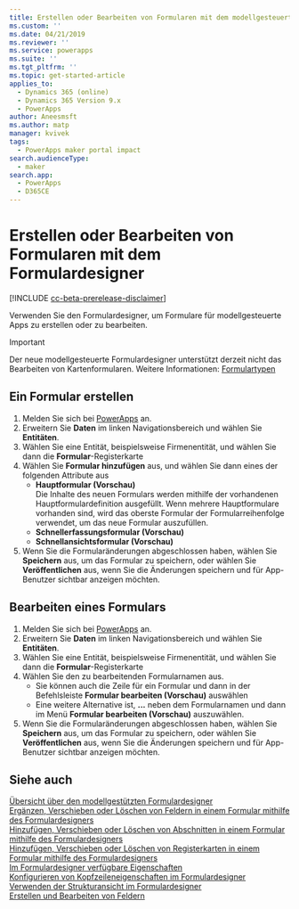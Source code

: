 ```yaml
---
title: Erstellen oder Bearbeiten von Formularen mit dem modellgesteuerten Formulardesigner | MicrosoftDocs
ms.custom: ''
ms.date: 04/21/2019
ms.reviewer: ''
ms.service: powerapps
ms.suite: ''
ms.tgt_pltfrm: ''
ms.topic: get-started-article
applies_to:
  - Dynamics 365 (online)
  - Dynamics 365 Version 9.x
  - PowerApps
author: Aneesmsft
ms.author: matp
manager: kvivek
tags:
  - PowerApps maker portal impact
search.audienceType:
  - maker
search.app:
  - PowerApps
  - D365CE
---
```


# <a name="create-or-edit-forms-using-the-form-designer"></a>Erstellen oder Bearbeiten von Formularen mit dem Formulardesigner 
[!INCLUDE [cc-beta-prerelease-disclaimer](../../includes/cc-beta-prerelease-disclaimer.md)]

Verwenden Sie den Formulardesigner, um Formulare für modellgesteuerte Apps zu erstellen oder zu bearbeiten. 

> [!IMPORTANT]
> Der neue modellgesteuerte Formulardesigner unterstützt derzeit nicht das Bearbeiten von Kartenformularen. Weitere Informationen: [Formulartypen](types-forms.md)

## <a name="create-a-form"></a>Ein Formular erstellen 
1. Melden Sie sich bei [PowerApps](https://web.powerapps.com/?utm_source=padocs&utm_medium=linkinadoc&utm_campaign=referralsfromdoc) an. 
2. Erweitern Sie **Daten** im linken Navigationsbereich und wählen Sie **Entitäten**. 
3. Wählen Sie eine Entität, beispielsweise Firmenentität, und wählen Sie dann die **Formular**-Registerkarte 
4. Wählen Sie **Formular hinzufügen** aus, und wählen Sie dann eines der folgenden Attribute aus
    - **Hauptformular (Vorschau)**  
    Die Inhalte des neuen Formulars werden mithilfe der vorhandenen Hauptformulardefinition ausgefüllt. Wenn mehrere Hauptformulare vorhanden sind, wird das oberste Formular der Formularreihenfolge verwendet, um das neue Formular auszufüllen. 
    - **Schnellerfassungsformular (Vorschau)**
    - **Schnellansichtsformular (Vorschau)**
5. Wenn Sie die Formularänderungen abgeschlossen haben, wählen Sie **Speichern** aus, um das Formular zu speichern, oder wählen Sie **Veröffentlichen** aus, wenn Sie die Änderungen speichern und für App-Benutzer sichtbar anzeigen möchten.  

## <a name="edit-a-form"></a>Bearbeiten eines Formulars 
1. Melden Sie sich bei [PowerApps](https://web.powerapps.com/?utm_source=padocs&utm_medium=linkinadoc&utm_campaign=referralsfromdoc) an. 
2. Erweitern Sie **Daten** im linken Navigationsbereich und wählen Sie **Entitäten**. 
3. Wählen Sie eine Entität, beispielsweise Firmenentität, und wählen Sie dann die **Formular**-Registerkarte
4. Wählen Sie den zu bearbeitenden Formularnamen aus.  
    - Sie können auch die Zeile für ein Formular und dann in der Befehlsleiste **Formular bearbeiten (Vorschau)** auswählen
    - Eine weitere Alternative ist, **...** neben dem Formularnamen und dann im Menü **Formular bearbeiten (Vorschau)** auszuwählen. 
5. Wenn Sie die Formularänderungen abgeschlossen haben, wählen Sie **Speichern** aus, um das Formular zu speichern, oder wählen Sie **Veröffentlichen** aus, wenn Sie die Änderungen speichern und für App-Benutzer sichtbar anzeigen möchten. 

## <a name="see-also"></a>Siehe auch
[Übersicht über den modellgestützten Formulardesigner](form-designer-overview.md)  
[Ergänzen, Verschieben oder Löschen von Feldern in einem Formular mithilfe des Formulardesigners](add-move-or-delete-fields-on-form.md)  
[Hinzufügen, Verschieben oder Löschen von Abschnitten in einem Formular mithilfe des Formulardesigners](add-move-or-delete-sections-on-form.md)  
[Hinzufügen, Verschieben oder Löschen von Registerkarten in einem Formular mithilfe des Formulardesigners](add-move-or-delete-tabs-on-form.md)  
[Im Formulardesigner verfügbare Eigenschaften](form-designer-properties.md)  
[Konfigurieren von Kopfzeileneigenschaften im Formulardesigner](form-designer-header-properties.md)  
[Verwenden der Strukturansicht im Formulardesigner](using-tree-view-on-form.md)  
[Erstellen und Bearbeiten von Feldern](../common-data-service/create-edit-field-portal.md)
